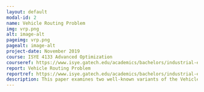 ```yaml
---
layout: default
modal-id: 2
name: Vehicle Routing Problem
img: vrp.png
alt: image-alt
pageimg: vrp.png
pagealt: image-alt
project-date: November 2019
course: ISYE 4133 Advanced Optimization
courseref: https://www.isye.gatech.edu/academics/bachelors/industrial-engineering/courses
report: Vehicle Routing Problem
reportref: https://www.isye.gatech.edu/academics/bachelors/industrial-engineering/courses
description: This paper examines two well-known variants of the Vehicle Routing Problem (VRP): the Capacitated Vehicle Routing Problem (CVRP) and the Vehicle Routing Problem with Time Windows (VRPTW). VRPs are used in a variety of applications which motivate research in both industry and academia. Two approaches to solve both of these problems are explored: a flow based approach and a set partitioning approach using column generation and a corresponding pricing problem. The model formulations, implementations in Gurobi Python, as well as solutions and comments on the scalability of the approaches are included.
---
```

